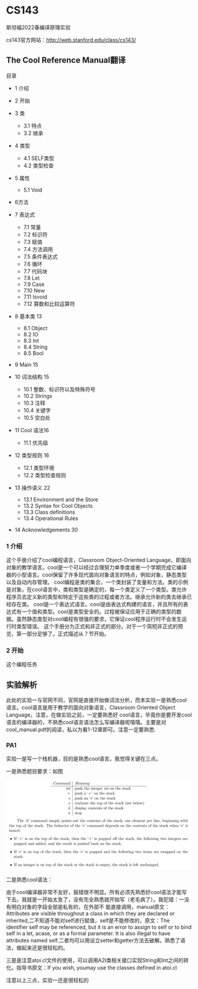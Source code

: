 # CS143
斯坦福2022春编译原理实验

cs143官方网站：http://web.stanford.edu/class/cs143/


## The Cool Reference Manual翻译
 
目录
+ 1 介绍

+ 2 开始

+ 3 类
  - 3.1 特点
  - 3.2 继承

+ 4 类型
  - 4.1 SELF类型
  - 4.2 类型检查 
  
+ 5 属性
  - 5.1 Void 
  
+ 6方法

+ 7 表达式
  - 7.1 常量
  - 7.2 标识符
  - 7.3 赋值 
  - 7.4 方法调用
  - 7.5 条件表达式 
  - 7.6 循环
  - 7.7 代码块
  - 7.8 Let 
  - 7.9 Case 
  - 7.10 New 
  - 7.11 Isvoid 
  - 7.12 算数和比较运算符

+ 8 基本类 13
  - 8.1 Object 
  - 8.2 IO
  - 8.3 Int 
  - 8.4 String 
  - 8.5 Bool
  
+ 9 Main 15

+ 10 词法结构 15
  - 10.1 整数、标识符以及特殊符号 
  - 10.2 Strings 
  - 10.3 注释
  - 10.4 关键字 
  - 10.5 空白处 
  
+ 11 Cool 语法16
  - 11.1 优先级 
  
+ 12 类型规则 16
  - 12.1 类型环境
  - 12.2 类型检查规则 
  
+ 13 操作语义 22
  - 13.1 Environment and the Store 
  - 13.2 Syntax for Cool Objects
  - 13.3 Class definitions 
  - 13.4 Operational Rules 
  
+ 14 Acknowledgements 30

### 1 介绍

这个手册介绍了cool编程语言，Classroom Object-Oriented Language，即面向对象的教学语言。cool是一个可以经过合理努力单季度或者一个学期完成它编译器的小型语言。cool保留了许多现代面向对象语言的特点，例如对象，静态类型以及自动内存管理。
cool编程是类的集合，一个类封装了变量和方法。类的示例是对象，在cool语言中，类和类型是确定的，每一个类定义了一个类型。类允许程序员去定义新的类型和特定于这些类的过程或者方法。继承允许新的类去继承已经存在类。
cool是一个表达式语言。cool是由表达式构建的语言，并且所有的表达式有一个值和类型。cool是类型安全的。过程被保证应用于正确的类型的数据。虽然静态类型对cool编程有很强的要求，它保证cool程序运行时不会发生运行时类型错误。
这个手册分为正式和非正式的部分。对于一个简短非正式的预览，第一部分足够了。正式描述从？节开始。


### 2 开始

这个编程任务





## 实验解析

此处的实验一与官网不同，官网是直接开始做词法分析，而本实验一是熟悉cool语言。cool语言是用于教学的面向对象语言，Classroom Oriented Object Language。注意，在做实验之前，一定要熟悉好
cool语言，毕竟你是要开发cool语言的编译器的，不熟悉cool语言语法怎么写编译器呢嘻嘻。主要是对cool_manual.pdf的阅读，私以为看1-12章即可。注意一定要熟悉.

### PA1

实验一是写一个栈机器，目的是熟悉cool语言。我觉得关键在三点。

一是熟悉题目要求：如图

![](PA1.png)

二是熟悉cool语法：

由于cool编译器非常不友好，报错很不明显。所有必须先熟悉好cool语法才能写下去。我就是一开始太急了，没有完全熟悉就开始写（老毛病了）。我犯错：一没有明白对象的字段全部是私有的，在外部不
能直接调用，manual原文： Attributes are visible throughout a class in which they are declared or inherited,二不知道不能对self进行赋值，self是不能修改的，原文：The 
identifier self may be referenced, but it is an error to assign to self or to bind self in a let, acase, or as a formal parameter. It is also illegal to have 
attributes named self.二者均可以用设立setter和getter方法去破解。熟悉了语法，做起来还是很轻松的。

三是是注意atoi.cl文件的使用，可以调用A2I类相关接口实现String和Int之间的转化。指导书原文：If you wish, youmay use the classes defined in atoi.cl

注意以上三点，实验一还是很轻松的























